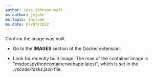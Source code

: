 ```yaml
---
author: jess-johnson-msft
ms.author: jejohn
ms.topic: include
ms.date: 07/07/2022
---
```


Confirm the image was built.

* Go to the **IMAGES** section of the Docker extension.

* Look for recently built image.  The mae of the container image is "msdocspythoncontainerwebapp:latest", which is set in the *.vscode/tasks.json* file. 
